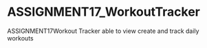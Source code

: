 # ASSIGNMENT17_WorkoutTracker
ASSIGNMENT17Workout Tracker able to view create and track daily workouts

